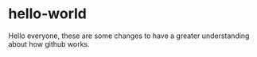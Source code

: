 # hello-world
Hello everyone, these are some changes to have a greater understanding about how github works.

